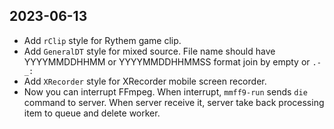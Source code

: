 2023-06-13
--------------------------

* Add `rClip` style for Rythem game clip.
* Add `GeneralDT` style for mixed source. File name should have YYYYMMDDHHMM or YYYYMMDDHHMMSS format join by empty or `.-_: `
* Add `XRecorder` style for XRecorder mobile screen recorder.
* Now you can interrupt FFmpeg. When interrupt, `mmff9-run` sends `die` command to server. When server receive it, server take back processing item to queue and delete worker.